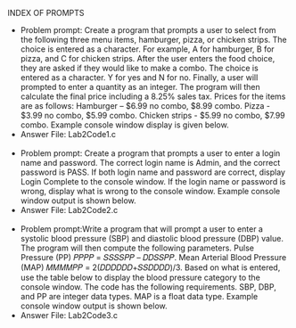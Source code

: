 INDEX OF PROMPTS
- Problem prompt: Create a program that prompts a user to select from the following three menu items, hamburger, pizza, or chicken strips. The choice is entered as a character. For example, A for hamburger, B for pizza, and C for chicken strips. After the user enters the food choice, they are asked if they would like to make a combo. The choice is entered as a character. Y for yes and N for no. Finally, a user will prompted to enter a quantity as an integer. The program will then calculate the final price including a 8.25% sales tax. Prices for the items are as follows: Hamburger – $6.99 no combo, $8.99 combo. Pizza - $3.99 no combo, $5.99 combo. Chicken strips - $5.99 no combo, $7.99 combo. Example console window display is given below.
- Answer File: Lab2Code1.c
<br/><br/>
- Problem prompt: Create a program that prompts a user to enter a login name and password. The correct login name is Admin, and the correct password is PASS. If both login name and password are correct, display Login Complete to the console window. If the login name or password is wrong, display what is wrong to the console window. Example console window output is shown below.
- Answer File: Lab2Code2.c
<br/><br/>
- Problem prompt:Write a program that will prompt a user to enter a systolic blood pressure (SBP) and diastolic blood pressure (DBP) value. The program will then compute the following parameters. Pulse Pressure (PP) 𝑃𝑃𝑃𝑃 = 𝑆𝑆𝑆𝑆𝑃𝑃 – 𝐷𝐷𝑆𝑆𝑃𝑃. Mean Arterial Blood Pressure (MAP) 𝑀𝑀𝑀𝑀𝑃𝑃 = 2(𝐷𝐷𝐷𝐷𝐷𝐷+𝑆𝑆𝐷𝐷𝐷𝐷)/3. Based on what is entered, use the table below to display the blood pressure category to the console window. The code has the following requirements. SBP, DBP, and PP are integer data types. MAP is a float data type. Example console window output is shown below.
- Answer File: Lab2Code3.c
<br/><br/>
